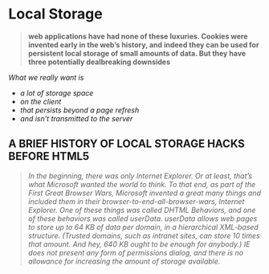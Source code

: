 # Local Storage
> **web applications have had none of these luxuries. Cookies were invented early in the web’s history, and indeed they can be used for persistent local storage of small amounts of data. But they have three potentially dealbreaking downsides**

*What we really want is*

- *a lot of storage space*
- *on the client*
- *that persists beyond a page refresh*
- *and isn’t transmitted to the server*


## A BRIEF HISTORY OF LOCAL STORAGE HACKS BEFORE HTML5

> *In the beginning, there was only Internet Explorer. Or at least, that’s what Microsoft wanted the world to think. To that end, as part of the First Great Browser Wars, Microsoft invented a great many things and included them in their browser-to-end-all-browser-wars, Internet Explorer. One of these things was called DHTML Behaviors, and one of these behaviors was called userData.*
> *userData allows web pages to store up to 64 KB of data per domain, in a hierarchical XML-based structure. (Trusted domains, such as intranet sites, can store 10 times that amount. And hey, 640 KB ought to be enough for anybody.) IE does not present any form of permissions dialog, and there is no allowance for increasing the amount of storage available.*
